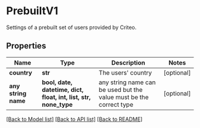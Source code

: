 # PrebuiltV1

Settings of a prebuilt set of users provided by Criteo.

## Properties
Name | Type | Description | Notes
------------ | ------------- | ------------- | -------------
**country** | **str** | The users&#39; country | [optional] 
**any string name** | **bool, date, datetime, dict, float, int, list, str, none_type** | any string name can be used but the value must be the correct type | [optional]

[[Back to Model list]](../README.md#documentation-for-models) [[Back to API list]](../README.md#documentation-for-api-endpoints) [[Back to README]](../README.md)


